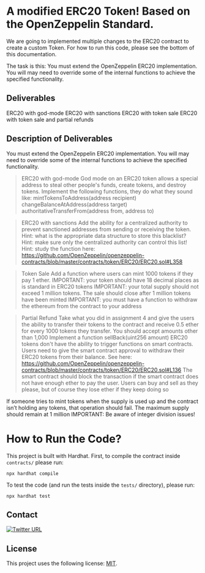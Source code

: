 <h1>A modified ERC20 Token! Based on the OpenZeppelin Standard.</h1>

We are going to implemented multiple changes to the ERC20 contract to create a custom Token.
For how to run this code, please see the bottom of this documentation.

The task is this:
You must extend the OpenZeppelin ERC20 implementation. You will may need to override some of the internal functions to achieve the specified functionality.

<h2>Deliverables</h2>
    ERC20 with god-mode
    ERC20 with sanctions
    ERC20 with token sale
    ERC20 with token sale and partial refunds

<h2>Description of Deliverables</h2>
You must extend the OpenZeppelin ERC20 implementation. You will may need to override some of the internal functions to achieve the specified functionality.

> ERC20 with god-mode
God mode on an ERC20 token allows a special address to steal other people's funds, create tokens, and destroy tokens. Implement the following functions, they do what they sound like:
mintTokensToAddress(address recipient)
changeBalanceAtAddress(address target)
authoritativeTransferFrom(address from, address to)

> ERC20 with sanctions
Add the ability for a centralized authority to prevent sanctioned addresses from sending or receiving the token.
Hint: what is the appropriate data structure to store this blacklist?
Hint: make sure only the centralized authority can control this list!
Hint: study the function here: https://github.com/OpenZeppelin/openzeppelin-contracts/blob/master/contracts/token/ERC20/ERC20.sol#L358

> Token Sale
Add a function where users can mint 1000 tokens if they pay 1 ether.
IMPORTANT: your token should have 18 decimal places as is standard in ERC20 tokens
IMPORTANT: your total supply should not exceed 1 million tokens. The sale should close after 1 million tokens have been minted
IMPORTANT: you must have a function to withdraw the ethereum from the contract to your address

> Partial Refund
Take what you did in assignment 4 and give the users the ability to transfer their tokens to the contract and receive 0.5 ether for every 1000 tokens they transfer. You should accept amounts other than 1,000 Implement a function sellBack(uint256 amount)
ERC20 tokens don't have the ability to trigger functions on smart contracts. Users need to give the smart contract approval to withdraw their ERC20 tokens from their balance. See here: https://github.com/OpenZeppelin/openzeppelin-contracts/blob/master/contracts/token/ERC20/ERC20.sol#L136
The smart contract should block the transaction if the smart contract does not have enough ether to pay the user.
Users can buy and sell as they please, but of course they lose ether if they keep doing so

If someone tries to mint tokens when the supply is used up and the contract isn’t holding any tokens, that operation should fail. The maximum supply should remain at 1 million
IMPORTANT: Be aware of integer division issues!

<h1>How to Run the Code?</h1>

This project is built with Hardhat. First, to compile the contract inside `contracts/` please run:

    npx hardhat compile

To test the code (and run the tests inside the `tests/` directory), please run:

    npx hardhat test

## Contact
[![Twitter URL](https://img.shields.io/twitter/url/https/twitter.com/cryptojesperk.svg?style=social&label=Follow%20%40cryptojesperk)](https://twitter.com/cryptojesperk)


## License
This project uses the following license: [MIT](https://github.com/bisguzar/twitter-scraper/blob/master/LICENSE).
